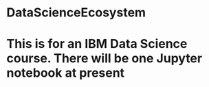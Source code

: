 # DataScienceEcosystem
# This is for an IBM Data Science course. There will be one Jupyter notebook at present